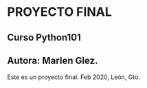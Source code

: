 # PROYECTO FINAL 

## Curso Python101

## Autora: Marlen Glez.

Este es un proyecto final.
Feb 2020, León, Gto.